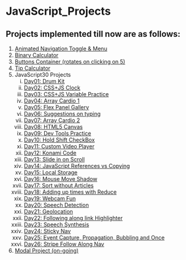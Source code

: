# JavaScript_Projects

## Projects implemented till now are as follows:

<ol>
  <li><a href="https://gauravk268.github.io/JavaScript_Projects/Animated_Navigation_Toggle_&_Menu/index.html"
      target="_blank">Animated Navigation Toggle & Menu</a></li>
  <li><a href="https://gauravk268.github.io/JavaScript_Projects/Binary_Calculator/index.html" target="_blank">Binary
      Calculator</a></li>
  <li><a href="https://gauravk268.github.io/JavaScript_Projects/Buttons_Container/index.html" target="_blank">Buttons
      Container (rotates on clicking on 5)</a></li>
  <li><a href="https://gauravk268.github.io/JavaScript_Projects/Tip_Calculator/index.html" target="_blank">Tip
      Calculator</a></li>
  <li>JavaScript30 Projects
    <ol type="i">
      <li><a href="https://gauravk268.github.io/JavaScript_Projects/JavaScript30_Projects/Day01-Drum_Kit/index.html"
          target="_blank">Day01: Drum Kit</a></li>
      <li><a href="https://gauravk268.github.io/JavaScript_Projects/JavaScript30_Projects/Day02-CSS_JS_Clock/index.html"
          target="_blank">Day02: CSS+JS Clock</a></li>
      <li><a
          href="https://gauravk268.github.io/JavaScript_Projects/JavaScript30_Projects/Day03-CSS%2BJS_Practice/index.html"
          target="_blank">Day03: CSS+JS Variable Practice</a></li>
      <li><a
          href="https://gauravk268.github.io/JavaScript_Projects/JavaScript30_Projects/Day04-Array_Cardio_Day1/index.html"
          target="_blank">Day04: Array Cardio 1</a></li>
      <li><a
          href="https://gauravk268.github.io/JavaScript_Projects/JavaScript30_Projects/Day05-Flex_Panel_Gallery/index.html"
          target="_blank">Day05: Flex Panel Gallery</a></li>
      <li><a href="https://gauravk268.github.io/JavaScript_Projects/JavaScript30_Projects/Day06-Type_Ahead/index.html"
          target="_blank">Day06: Suggestions on typing</a></li>
      <li><a
          href="https://gauravk268.github.io/JavaScript_Projects/JavaScript30_Projects/Day07-Array_Cardio_Day2/index.html"
          target="_blank">Day07: Array Cardio 2</a></li>
      <li><a href="https://gauravk268.github.io/JavaScript_Projects/JavaScript30_Projects/Day08-HTML5_Canvas/index.html"
          target="_blank">Day08: HTML5 Canvas</a></li>
      <li><a
          href="https://gauravk268.github.io/JavaScript_Projects/JavaScript30_Projects/Day09-Dev_Tools_Practice/index.html"
          target="_blank">Day09: Dev Tools Practice</a></li>
      <li><a href="https://gauravk268.github.io/JavaScript_Projects/JavaScript30_Projects/Day10-Hold_Shift_CheckBox/index.html"
          target="_blank">Day10: Hold Shift CheckBox</a></li>
      <li><a
          href="https://gauravk268.github.io/JavaScript_Projects/JavaScript30_Projects/Day11-Custom_Video_Player/index.html"
          target="_blank">Day11: Custom Video Player</a></li>
      <li><a
          href="https://gauravk268.github.io/JavaScript_Projects/JavaScript30_Projects/Day12-Konami_Code/index.html"
          target="_blank">Day12: Konami Code</a></li>
      <li><a
          href="https://gauravk268.github.io/JavaScript_Projects/JavaScript30_Projects/Day13-Slide_in_on_Scroll/index-START.html"
          target="_blank">Day13: Slide in on Scroll</a></li>
      <li><a href="https://gauravk268.github.io/JavaScript_Projects/JavaScript30_Projects/Day14-JavaScript_References_VS_Copying/index-START.html"
          target="_blank">Day14: JavaScript References vs Copying</a></li>
      <li><a
          href="https://gauravk268.github.io/JavaScript_Projects/JavaScript30_Projects/Day15-LocalStorage/index.html"
          target="_blank">Day15: Local Storage</a></li>
      <li><a href="https://gauravk268.github.io/JavaScript_Projects/JavaScript30_Projects/Day16-Mouse_Move_Shadow/index.html"
          target="_blank">Day16: Mouse Move Shadow</a></li>
      <li><a href="https://gauravk268.github.io/JavaScript_Projects/JavaScript30_Projects/Day17-Sort_Without_Articles/index.html"
          target="_blank">Day17: Sort without Articles</a></li>
      <li><a href="https://gauravk268.github.io/JavaScript_Projects/JavaScript30_Projects/Day18-Adding_Up_Times_with_Reduce/index.html"
          target="_blank">Day18: Adding up times with Reduce</a></li>
      <li><a
          href="https://gauravk268.github.io/JavaScript_Projects/JavaScript30_Projects/Day19-Webcam_Fun/index.html"
          target="_blank">Day19: Webcam Fun</a></li>
      <li><a
          href="https://gauravk268.github.io/JavaScript_Projects/JavaScript30_Projects/Day20-Speech_Detection/index-START.html"
          target="_blank">Day20: Speech Detection</a></li>
      <li><a
          href="https://gauravk268.github.io/JavaScript_Projects/JavaScript30_Projects/Day21-Geolocation/index-START.html"
          target="_blank">Day21: Geolocation</a></li>
      <li><a href="https://gauravk268.github.io/JavaScript_Projects/JavaScript30_Projects/Day22-Follow_Along_Link_Highlighter/index-START.html"
          target="_blank">Day22: Following along link Highlighter</a></li>
      <li><a
          href="https://gauravk268.github.io/JavaScript_Projects/JavaScript30_Projects/Day23-Speech_Synthesis/index-START.html"
          target="_blank">Day23: Speech Synthesis</a></li>
      <li><a href="https://gauravk268.github.io/JavaScript_Projects/JavaScript30_Projects/Day24-Sticky Nav/index-START.html"
          target="_blank">Day24: Sticky Nav</a></li>
      <li><a href="https://gauravk268.github.io/JavaScript_Projects/JavaScript30_Projects/Day25-Event_Capture,_Propagation,_Bubbling_and_Once/index-START.html"
          target="_blank">Day25: Event Capture, Propagation, Bubbling and Once</a></li>
      <li><a href="https://gauravk268.github.io/JavaScript_Projects/JavaScript30_Projects/Day26-Stripe_Follow_Along_Nav/index-START.html"
          target="_blank">Day26: Stripe Follow Along Nav</a></li>
    </ol>
  </li>
  <li><a href="https://gauravk268.github.io/JavaScript_Projects/Modal_Project/index.html">Modal Project (on-going)</a>
  </li>
</ol>
